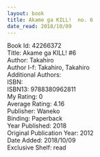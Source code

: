 ```yaml
---
layout: book
title: Akame ga KILL!  no. 6
date_read: 2018/10/09
---
```


Book Id: 42266372<br />
Title: Akame ga KILL! #6<br />
Author: Takahiro<br />
Author l-f: Takahiro, Takahiro<br />
Additional Authors: <br />
ISBN: <br />
ISBN13: 9788380962811<br />
My Rating: 0<br />
Average Rating: 4.16<br />
Publisher: Waneko<br />
Binding: Paperback<br />
Year Published: 2018<br />
Original Publication Year: 2012<br />
Date Added: 2018/10/09<br />
Exclusive Shelf: read<br />

